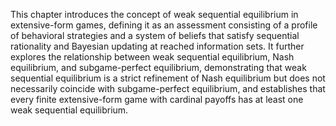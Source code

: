 This chapter introduces the concept of weak sequential equilibrium in extensive-form games, defining it as an assessment consisting of a profile of behavioral strategies and a system of beliefs that satisfy sequential rationality and Bayesian updating at reached information sets. It further explores the relationship between weak sequential equilibrium, Nash equilibrium, and subgame-perfect equilibrium, demonstrating that weak sequential equilibrium is a strict refinement of Nash equilibrium but does not necessarily coincide with subgame-perfect equilibrium, and establishes that every finite extensive-form game with cardinal payoffs has at least one weak sequential equilibrium.
